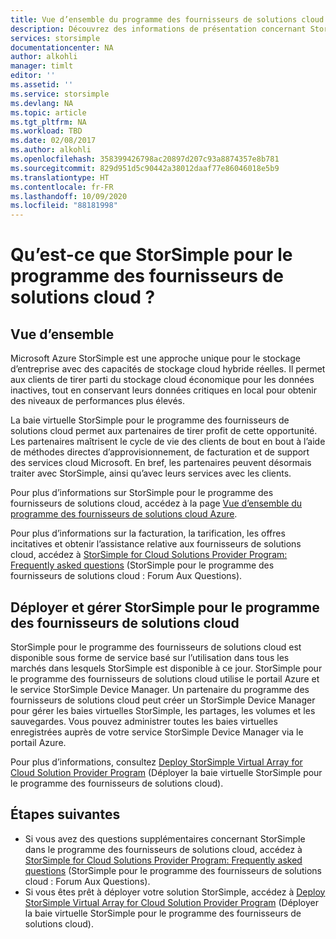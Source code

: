 ```yaml
---
title: Vue d’ensemble du programme des fournisseurs de solutions cloud et de Microsoft Azure StorSimple | Microsoft Docs
description: Découvrez des informations de présentation concernant StorSimple et le programme de solutions cloud (CSP) pour les partenaires StorSimple.
services: storsimple
documentationcenter: NA
author: alkohli
manager: timlt
editor: ''
ms.assetid: ''
ms.service: storsimple
ms.devlang: NA
ms.topic: article
ms.tgt_pltfrm: NA
ms.workload: TBD
ms.date: 02/08/2017
ms.author: alkohli
ms.openlocfilehash: 358399426798ac20897d207c93a8874357e8b781
ms.sourcegitcommit: 829d951d5c90442a38012daaf77e86046018e5b9
ms.translationtype: HT
ms.contentlocale: fr-FR
ms.lasthandoff: 10/09/2020
ms.locfileid: "88181998"
---
```

# <a name="what-is-storsimple-for-cloud-solutions-providers-program"></a>Qu’est-ce que StorSimple pour le programme des fournisseurs de solutions cloud ?


## <a name="overview"></a>Vue d’ensemble

Microsoft Azure StorSimple est une approche unique pour le stockage d’entreprise avec des capacités de stockage cloud hybride réelles. Il permet aux clients de tirer parti du stockage cloud économique pour les données inactives, tout en conservant leurs données critiques en local pour obtenir des niveaux de performances plus élevés. 

La baie virtuelle StorSimple pour le programme des fournisseurs de solutions cloud permet aux partenaires de tirer profit de cette opportunité. Les partenaires maîtrisent le cycle de vie des clients de bout en bout à l’aide de méthodes directes d’approvisionnement, de facturation et de support des services cloud Microsoft. En bref, les partenaires peuvent désormais traiter avec StorSimple, ainsi qu’avec leurs services avec les clients.

Pour plus d’informations sur StorSimple pour le programme des fournisseurs de solutions cloud, accédez à la page [Vue d’ensemble du programme des fournisseurs de solutions cloud Azure](https://docs.microsoft.com/azure/cloud-solution-provider/overview/azure-csp-overview).

Pour plus d’informations sur la facturation, la tarification, les offres incitatives et obtenir l’assistance relative aux fournisseurs de solutions cloud, accédez à [StorSimple for Cloud Solutions Provider Program: Frequently asked questions](storsimple-partner-csp-faq.md) (StorSimple pour le programme des fournisseurs de solutions cloud : Forum Aux Questions). 

## <a name="deploy-and-manage-storsimple-for-csp"></a>Déployer et gérer StorSimple pour le programme des fournisseurs de solutions cloud

StorSimple pour le programme des fournisseurs de solutions cloud est disponible sous forme de service basé sur l’utilisation dans tous les marchés dans lesquels StorSimple est disponible à ce jour. StorSimple pour le programme des fournisseurs de solutions cloud utilise le portail Azure et le service StorSimple Device Manager. Un partenaire du programme des fournisseurs de solutions cloud peut créer un StorSimple Device Manager pour gérer les baies virtuelles StorSimple, les partages, les volumes et les sauvegardes. Vous pouvez administrer toutes les baies virtuelles enregistrées auprès de votre service StorSimple Device Manager via le portail Azure.

Pour plus d’informations, consultez [Deploy StorSimple Virtual Array for Cloud Solution Provider Program](storsimple-partner-csp-deploy.md) (Déployer la baie virtuelle StorSimple pour le programme des fournisseurs de solutions cloud).

## <a name="next-steps"></a>Étapes suivantes

- Si vous avez des questions supplémentaires concernant StorSimple dans le programme des fournisseurs de solutions cloud, accédez à [StorSimple for Cloud Solutions Provider Program: Frequently asked questions](storsimple-partner-csp-faq.md) (StorSimple pour le programme des fournisseurs de solutions cloud : Forum Aux Questions).
- Si vous êtes prêt à déployer votre solution StorSimple, accédez à [Deploy StorSimple Virtual Array for Cloud Solution Provider Program](storsimple-partner-csp-deploy.md) (Déployer la baie virtuelle StorSimple pour le programme des fournisseurs de solutions cloud).
